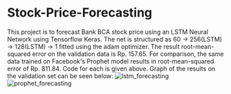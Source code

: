 # Stock-Price-Forecasting
This project is to forecast Bank BCA stock price using an LSTM Neural Network using Tensorflow Keras. The net is structured as 60 -> 256(LSTM) -> 128(LSTM) -> 1 fitted using the adam optimizer. The result root-mean-squared error on the validation data is Rp. 157.65. For comparison, the same data trained on Facebook's Prophet model results in root-mean-squared error of Rp. 811.84. Code for each is given above. Graph of the results on the validation set can be seen below:
![lstm_forecasting](https://github.com/user-attachments/assets/81c2cb85-a59b-409b-9b8f-1061ebfe68e0)
![prophet_forecasting](https://github.com/user-attachments/assets/60fcfbc3-68cd-4f28-af6c-1a24eb33ffd7)
